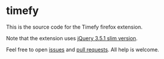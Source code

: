 # timefy

This is the source code for the Timefy firefox extension.

Note that the extension uses [jQuery 3.5.1 slim version](https://code.jquery.com/jquery-3.5.1.slim.min.js).

Feel free to open [issues](https://github.com/bored-user/timefy/issues) and [pull requests](https://github.com/bored-user/timefy/pulls). All help is welcome.
